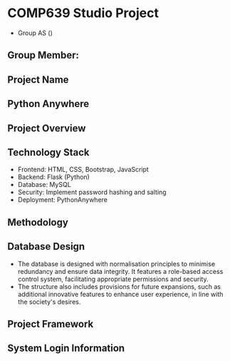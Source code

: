 # COMP639 Studio Project 
- Group AS () 

## Group Member:


## Project Name


## Python Anywhere


## Project Overview


## Technology Stack
- Frontend: HTML, CSS, Bootstrap, JavaScript 
- Backend: Flask (Python) 
- Database: MySQL
- Security: Implement password hashing and salting 
- Deployment: PythonAnywhere

## Methodology


## Database Design
- The database is designed with normalisation principles to minimise redundancy and ensure data integrity. It features a role-based access control system, facilitating appropriate permissions and security.
- The structure also includes provisions for future expansions, such as additional innovative features to enhance user experience, in line with the society's desires.

## Project Framework

## System Login Information




